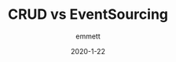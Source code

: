 ---
layout: post
title: "CRUD vs EventSourcing"
date: 2020-1-22
categories: [programming, software development, event, sourcing, crud, architecture]
author: emmett
comments: true
image: assets/images/cats-logo.png
featured: true
hidden: true
---